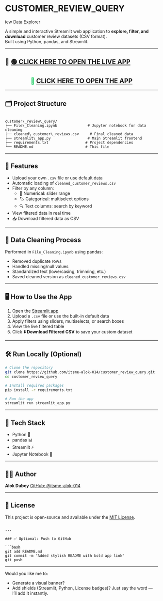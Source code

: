 # CUSTOMER_REVIEW_QUERY
iew Data Explorer

A simple and interactive Streamlit web application to **explore, filter, and download** customer review datasets (CSV format).  
Built using Python, pandas, and Streamlit.

---

## 🚀 [🟢 CLICK HERE TO OPEN THE LIVE APP](https://itsme-alok-014-customer-review-query.streamlit.app)

<h2 align="center" style="color:#00c851">
  🔗 <a href="https://itsme-alok-014-customer-review-query-streamlit-app-htzwzo.streamlit.app/" target="_blank">CLICK HERE TO OPEN THE APP</a>
</h2>

---

## 🗂️ Project Structure

```

customer\_review\_query/
├── File\_Cleaning.ipynb              # Jupyter notebook for data cleaning
├── cleaned\_customer\_reviews.csv     # Final cleaned data
├── streamlit\_app.py                 # Main Streamlit frontend
├── requirements.txt                 # Project dependencies
└── README.md                        # This file

````

---

## 🔧 Features

- Upload your own `.csv` file or use default data
- Automatic loading of `cleaned_customer_reviews.csv`
- Filter by any column:
  - 🔢 Numerical: slider range
  - 🏷️ Categorical: multiselect options
  - 🔍 Text columns: search by keyword
- View filtered data in real time
- 📥 Download filtered data as CSV

---

## 🧼 Data Cleaning Process

Performed in `File_Cleaning.ipynb` using pandas:

- Removed duplicate rows
- Handled missing/null values
- Standardized text (lowercasing, trimming, etc.)
- Saved cleaned version as `cleaned_customer_reviews.csv`

---

## 🖥️ How to Use the App

1. Open the [Streamlit app](https://itsme-alok-014-customer-review-query.streamlit.app)
2. Upload a `.csv` file or use the built-in default data
3. Apply filters using sliders, multiselects, or search boxes
4. View the live filtered table
5. Click **⬇️ Download Filtered CSV** to save your custom dataset

---

## 🛠️ Run Locally (Optional)

```bash
# Clone the repository
git clone https://github.com/itsme-alok-014/customer_review_query.git
cd customer_review_query

# Install required packages
pip install -r requirements.txt

# Run the app
streamlit run streamlit_app.py
````

---

## 🧰 Tech Stack

* Python 🐍
* pandas 📊
* Streamlit ⚡
* Jupyter Notebook 📓

---

## 🙋‍♂️ Author

**Alok Dubey**
[GitHub: @itsme-alok-014](https://github.com/itsme-alok-014)

---

## 📄 License

This project is open-source and available under the [MIT License](LICENSE).

````

---

### ✅ Optional: Push to GitHub

```bash
git add README.md
git commit -m "Added stylish README with bold app link"
git push
````

---

Would you like me to:

* Generate a visual banner?
* Add shields (Streamlit, Python, License badges)?
  Just say the word — I’ll add it instantly.
